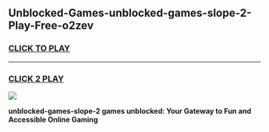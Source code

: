 
## Unblocked-Games-unblocked-games-slope-2-Play-Free-o2zev
<h3>
<a href="https://premium76.site?title=unblocked-games-slope-2&ref=21A">CLICK TO PLAY</a></h3>
<hr>

<h3>
<a href="https://premium76.site?title=unblocked-games-slope-2&ref=21A">CLICK 2 PLAY</a>
  
</h3>

<a href="https://premium76.site?title=unblocked-games-slope-2&ref=21A"><img src="https://clearcache.store/games.png"></a>


**unblocked-games-slope-2 games unblocked: Your Gateway to Fun and Accessible Online Gaming**
